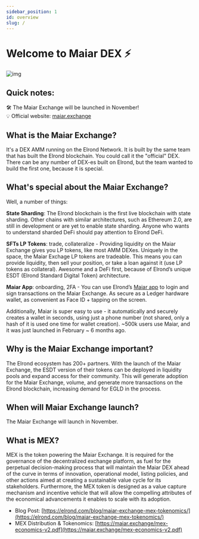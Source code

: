 ```yaml
---
sidebar_position: 1
id: overview
slug: /
---
```


# Welcome to Maiar DEX ⚡

![img](/docs/maiar-exchange-overview.png)

## Quick notes:

🛠️ The Maiar Exchange will be launched in November!  
💡 Official website: [maiar.exchange](https://maiar.exchange)

## What is the Maiar Exchange?

It's a DEX AMM running on the Elrond Network. It is built by the same team that has built the Elrond blockchain. You could call it the "official" DEX. There can be any number of DEX-es built on Elrond, but the team wanted to build the first one, because it is special.

## What's special about the Maiar Exchange?

Well, a number of things:

**State Sharding**: The Elrond blockchain is the first live blockchain with state sharding. Other chains with similar architectures, such as Ethereum 2.0, are still in development or are yet to enable state sharding. Anyone who wants to understand sharded DeFi should pay attention to Elrond DeFi.

**SFTs LP Tokens**: trade, collateralize - Providing liquidity on the Maiar Exchange gives you LP tokens, like most AMM DEXes. Uniquely in the space, the Maiar Exchage LP tokens are tradeable. This means you can provide liquidity, then sell your position, or take a loan against it (use LP tokens as collateral). Awesome and a DeFi first, because of Elrond’s unique ESDT (Elrond Standard Digital Token) architecture.

**Maiar App**: onboarding, 2FA - You can use Elrond’s [Maiar app](https://getmaiar.com/app) to login and sign transactions on the Maiar Exchange. As secure as a Ledger hardware wallet, as convenient as Face ID + tapping on the screen.

Additionally, Maiar is super easy to use - it automatically and securely creates a wallet in seconds, using just a phone number (not shared, only a hash of it is used one time for wallet creation). ~500k users use Maiar, and it was just launched in February ~ 6 months ago.

## Why is the Maiar Exchange important?

The Elrond ecosystem has 200+ partners. With the launch of the Maiar Exchange, the ESDT version of their tokens can be deployed in liquidity pools and expand access for their community. This will generate adoption for the Maiar Exchange, volume, and generate more transactions on the Elrond blockchain, increasing demand for EGLD in the process.

## When will Maiar Exchange launch?

The Maiar Exchange will launch in November.

## What is MEX?

MEX is the token powering the Maiar Exchange. It is required for the governance of the decentralized exchange platform, as fuel for the perpetual decision-making process that will maintain the Maiar DEX ahead of the curve in terms of innovation, operational model, listing policies, and other actions aimed at creating a sustainable value cycle for its stakeholders. Furthermore, the MEX token is designed as a value capture mechanism and incentive vehicle that will allow the compelling attributes of the economical advancements it enables to scale with its adoption.

- Blog Post: [https://elrond.com/blog/maiar-exchange-mex-tokenomics/](https://elrond.com/blog/maiar-exchange-mex-tokenomics/)
- MEX Distribution & Tokenomics: [https://maiar.exchange/mex-economics-v2.pdf](https://maiar.exchange/mex-economics-v2.pdf)
